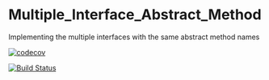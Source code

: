 # Multiple_Interface_Abstract_Method
Implementing the multiple interfaces with the same  abstract method names

[![codecov](https://codecov.io/gh/raje1reddy/Multiple_Interface_Abstract_Method/branch/master/graph/badge.svg)](https://codecov.io/gh/raje1reddy/Multiple_Interface_Abstract_Method)

[![Build Status](https://travis-ci.org/raje1reddy/Multiple_Interface_Abstract_Method.svg?branch=master)](https://travis-ci.org/raje1reddy/Multiple_Interface_Abstract_Method)

